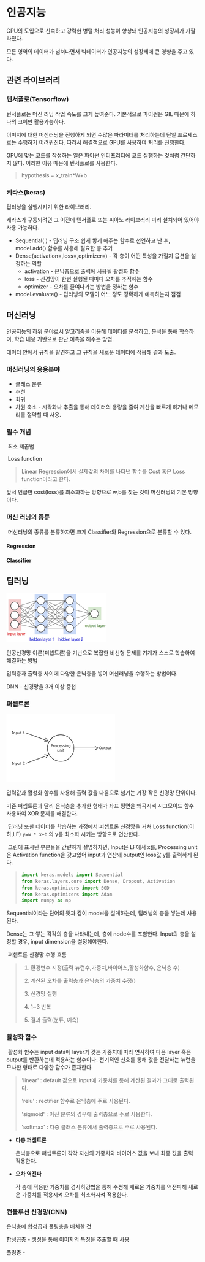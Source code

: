 #  **인공지능**

GPU의 도입으로 신속하고 강력한 병렬 처리 성능이 향상돼 인공지능의 성장세가 가팔라졌다.

모든 영역의 데이터가 넘쳐나면서 빅데이터가 인공지능의 성장세에 큰 영향을 주고 있다.

## **관련 라이브러리**

### **텐서플로(Tensorflow)**

턴서플로는 머신 러닝 작업 속도를 크게 높여준다. 기본적으로 파이썬은 GIL 때문에 하나의 코어만 활용가능하다. 

 이미지에 대한 머신러닝을 진행하게 되면 수많은 파라미터를 처리하는데 단일 프로세스로는 수행하기 어려워진다.  따라서 해결책으로 GPU를 사용하여 처리를 진행한다.

GPU에 맞는 코드를 작성하는 일은 파이썬 인터프리터에 코드 실행하는 것처럼 간단하지 않다. 이러한 이유 때문에 텐서플로를 사용한다.

> hypothesis = x_train*W+b

### **케라스(keras)**

딥러닝을 실행시키기 위한 라이브러리.

케라스가 구동되려면 그 이전에 텐서플로 또는 씨아노 라이브러리 미리 설치되어 있어야 사용 가능하다.

* Sequential( ) - 딥러닝 구조 쉽게 쌓게 해주는 함수로 선언하고 난 후, model.add() 함수를 사용해 필요한 층 추가
* Dense(activation=,loss=,optimizer=) - 각 층이 어떤 특성을 가질지 옵션을 설정하는 역할
  * activation -  은닉층으로 출력에 사용될 활성화 함수
  * loss -  신경망이 한번 실행될 때마다 오차를 추적하는 함수
  * optimizer -  오차를 줄여나가는 방법을 정하는 함수
* model.evaluate() - 딥러닝의 모델이 어느 정도 정확하게 예측하는지 점검

## **머신러닝**

인공지능의 하위 분야로서 알고리즘을 이용해 데이터를 분석하고, 분석을 통해 학습하며, 학습 내용 기반으로 판단,예측을 해주는 방법.

데이터 안에서 규칙을 발견하고 그 규칙을 새로운 데이터에 적용해 결과 도출.

### 머신러닝의 응용분야

* 클래스 분류
* 추천
* 회귀
* 차원 축소 - 시각화나 추출을 통해 데이터의 용량을 줄여 계산을 빠르게 하거나 메모리를 절약할 때 사용.

### 필수 개념

​	최소 제곱법

> 

​	Loss function

> Linear Regression에서 실제값의 차이를 나타낸 함수를 Cost 혹은 Loss function이라고 한다.

 앞서 언급한 cost(loss)를 최소화하는 방향으로 w,b를 찾는 것이 머신러닝의 기본 방향이다.

### 머신 러닝의 종류

​	머신러닝의 종류를 분류하자면 크게 Classifier와 Regression으로 분류할 수 있다.

#### Regression



#### Classifier



## 딥러닝

<img src="images/image-20200113174435229.png" alt="image-20200113174435229" style="zoom:33%;" />

인공신경망 이론(퍼셉트론)을 기반으로 복잡한 비선형 문제를 기계가 스스로 학습하여 해결하는 방법

입력층과 출력층 사이에 다양한 은닉층을 넣어 머신러닝을 수행하는 방법이다.

DNN - 신경망을 3개 이상 중첩

### **퍼셉트론**

![image-20200121091855982](images/image-20200121091855982.png)

입력값과 활성화 함수를 사용해 출력 값을 다음으로 넘기는 가장 작은 신경망 단위이다.

기존 퍼셉트론과 달리 은닉층을 추가한 형태가 좌표 평면을 왜곡시켜 시그모이드 함수 사용하여 XOR 문제를 해결한다.

​	딥러닝 또한 데이터를 학습하는 과정에서 퍼셉트론 신경망을 거쳐 Loss function(이하,LF) `y=w * x+b` 의 y를 최소화 시키는 방향으로 연산한다.

​	그림에 표시된 부분들을 간랸하게 설명하자면, Input은 LF에서 x를, Processing unit은 Activation function을 갖고있어 input과 연산돼 output인 loss값 y를 출력하게 된다.

> ```python
> import keras.models import Sequential
> from keras.layers.core import Dense, Dropout, Activation
> from keras.optimizers import SGD
> from keras.optimizers import Adam
> import numpy as np 
> ```

Sequential이라는 단어의 뜻과 같이 model을 설계하는데, 딥러닝의 층을 쌓는데 사용된다.

Dense는 그 쌓는 각각의 층을 나타내는데, 층에 node수를 포함한다. Input의 층을 설정할 경우, input dimension을 설정해야한다. 

​	퍼셉트론 신경망 수행 흐름

> 1. 환경변수 지정(출력 뉴런수,가중치,바이어스,활성화함수, 은닉층 수) 
>
> 2. 계산된 오차를 출력층과 은닉층의 가중치 수정()
> 3. 신경망 실행
> 4. 1~3 반복
> 5. 결과 출력(분류, 예측)

### 활성화 함수

​	활성화 함수는 input data에 layer가 갖는 가중치에 따라 연사하여 다음 layer 혹은 output를 반환하는데 적용하는 함수이다. 전기적인 신호를 통해 값을 전달하는 뉴런을 모사한 형태로 다양한 함수가 존재한다.

> 'linear' : default 값으로 input에 가중치를 통해 계산된 결과가 그대로 출력된다.
>
> 'relu' : rectifier 함수로 은닉층에 주로 사용된다.
>
> 'sigmoid' : 이진 분류의 경우에 출력층으로 주로 사용한다.
>
> 'softmax' : 다중 클래스 분류에서 출력층으로 주로 사용된다.



* **다층 퍼셉트론**

  은닉층으로 퍼셉트론이 각각 자신의 가중치와 바이어스 값을 보내 최종 값을 출력 적용한다.

* **오차 역전파**

  각 층에 적용한 가중치를 경사하강법을 통해 수정해 새로운 가중치를 역전파해 새로운 가중치를 적용시켜 오차를 최소화시켜 적용한다.



### **컨볼루션 신경망(CNN)**

 은닉층에 합성곱과 풀링층을 배치한 것

합성곱층 - 생성을 통해 이미지의 특징을 추출할 때 사용

풀링층 - 
